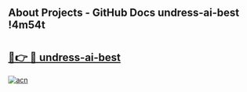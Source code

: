## About Projects - GitHub Docs undress-ai-best !4m54t

# <h2><a href="https://andorid.site?title=undress-ai-best&ref=19M">🔗👉 🔴 undress-ai-best</a></h2>

[![acn](https://github.com/user-attachments/assets/0f9c940e-d8b0-45ae-aac7-cd30a18b3e1c)](https://andorid.site?title=undress-ai-best&ref=19M)
